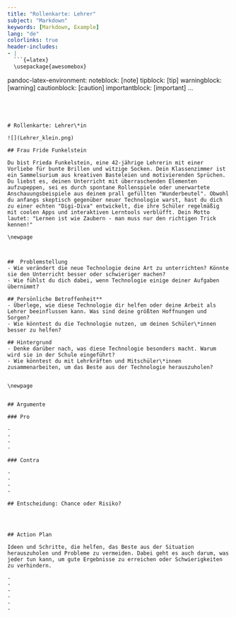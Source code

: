 ```yaml
---
title: "Rollenkarte: Lehrer"
subject: "Markdown"
keywords: [Markdown, Example]
lang: "de"
colorlinks: true
header-includes:
- |
  ```{=latex}
  \usepackage{awesomebox}
  ```
pandoc-latex-environment:
  noteblock: [note]
  tipblock: [tip]
  warningblock: [warning]
  cautionblock: [caution]
  importantblock: [important]
...
```




# Rollenkarte: Lehrer\*in

![](Lehrer_klein.png)

## Frau Fride Funkelstein

Du bist Frieda Funkelstein, eine 42-jährige Lehrerin mit einer Vorliebe für bunte Brillen und witzige Socken. Dein Klassenzimmer ist ein Sammelsurium aus kreativen Basteleien und motivierenden Sprüchen. Du liebst es, deinen Unterricht mit überraschenden Elementen aufzupeppen, sei es durch spontane Rollenspiele oder unerwartete Anschauungsbeispiele aus deinem prall gefüllten "Wunderbeutel". Obwohl du anfangs skeptisch gegenüber neuer Technologie warst, hast du dich zu einer echten "Digi-Diva" entwickelt, die ihre Schüler regelmäßig mit coolen Apps und interaktiven Lerntools verblüfft. Dein Motto lautet: "Lernen ist wie Zaubern - man muss nur den richtigen Trick kennen!"

\newpage



##  Problemstellung
- Wie verändert die neue Technologie deine Art zu unterrichten? Könnte sie den Unterricht besser oder schwieriger machen?
- Wie fühlst du dich dabei, wenn Technologie einige deiner Aufgaben übernimmt?

## Persönliche Betroffenheit**
- Überlege, wie diese Technologie dir helfen oder deine Arbeit als Lehrer beeinflussen kann. Was sind deine größten Hoffnungen und Sorgen?
- Wie könntest du die Technologie nutzen, um deinen Schüler\*innen besser zu helfen?

## Hintergrund
- Denke darüber nach, was diese Technologie besonders macht. Warum wird sie in der Schule eingeführt?
- Wie könntest du mit Lehrkräften und Mitschüler\*innen zusammenarbeiten, um das Beste aus der Technologie herauszuholen?


\newpage


## Argumente

### Pro

-
-
-
-

### Contra

-
-
-
-

## Entscheidung: Chance oder Risiko?




## Action Plan

Ideen und Schritte, die helfen, das Beste aus der Situation herauszuholen und Probleme zu vermeiden. Dabei geht es auch darum, was jeder tun kann, um gute Ergebnisse zu erreichen oder Schwierigkeiten zu verhindern.

-
-
-
-
-
-
